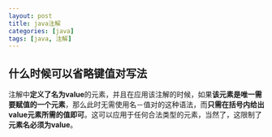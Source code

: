 ```yaml
---
layout: post
title: java注解
categories: [java]
tags: [java, 注解]
---
```


## 什么时候可以省略键值对写法

注解中**定义了名为value**的元素，并且在应用该注解的时候，如果**该元素是唯一需要赋值的一个元素**，那么此时无需使用名－值对的这种语法，而**只需在括号内给出value元素所需的值即可**。这可以应用于任何合法类型的元素，当然了，这限制了**元素名必须为value**。